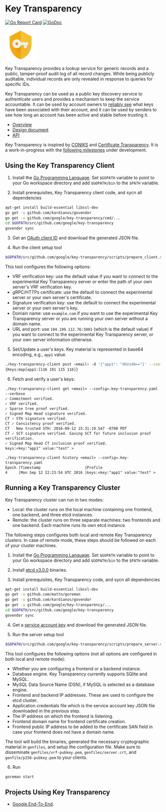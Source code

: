 # Key Transparency

[![Go Report Card](https://goreportcard.com/badge/github.com/google/key-transparency)](https://goreportcard.com/report/github.com/google/key-transparency)
[![GoDoc](https://godoc.org/github.com/google/key-transparency?status.svg)](https://godoc.org/github.com/google/key-transparency)

![Key Transparency Logo](docs/images/logo.png)


Key Transparency provides a lookup service for generic records and a public,
tamper-proof audit log of all record changes. While being publicly auditable,
individual records are only revealed in response to queries for specific IDs.

Key Transparency can be used as a public key discovery service to authenticate
users and provides a mechanism to keep the service accountable.  It can be used
by account owners to [reliably see](docs/verification.md) what keys have been
associated with their account, and it can be used by senders to see how long an
account has been active and stable before trusting it. 

* [Overview](docs/overview.md)
* [Design document](docs/design.md)
* [API](docs/http_apis.md)

Key Transparency is inspired by [CONIKS](https://eprint.iacr.org/2014/1004.pdf)
and [Certificate Transparency](https://www.certificate-transparency.org/).
It is a work-in-progress with the [following
milestones](https://github.com/google/key-transparency/milestones) under
development.


## Using the Key Transparency Client

1. Install the [Go Programming Language](https://golang.org/doc/install). Set `$GOPATH` variable to point to your Go workspace directory and add `$GOPATH/bin` to the `$PATH` variable.

2. Install prerequisites, Key Transparency client code, and sycn all dependencies

  ```sh
  apt-get install build-essential libssl-dev
  go get -u github.com/kardianos/govendor
  go get -u github.com/google/key-transparency/cmd/...
  cd $GOPATH/src/github.com/google/key-transparency
  govendor sync
  ```

3. Get an [OAuth client ID](https://console.developers.google.com/apis/credentials) and download the generated JSON file.

4. Run the client setup tool

  ```sh
  $GOPATH/src/github.com/google/key-transparency/scripts/prepare_client.sh
  ```
  
  This tool configures the following options:
  * VRF verification key: use the default value if you want to connect to the experimental Key Transparency server or enter the path of your own server's VRF verification key.
  * gRPC/HTTPs certificate: use the default to connect the experimental server or your own server's certificate.
  * Signature verification key: use the default to connect the experimental server or your own server's key.
  * Domain name: use `example.com` if you want to use the experimental Key Transparency server or you are running your own server without a domain name.
  * URL and port: use `104.199.112.76:5001` (which is the default value) if you want to connect to the experimental Key Transparency server, or your own server information otherwise.

5. Set/Update a user's keys. Key material is represented in base64 encoding, e.g., `app1` value.

  ```sh
  ./key-transparency-client post <email> -d '{"app1": "dGVzdA=="}' --config=./.key-transparency.yaml
  {Keys:map[app1:[116 101 115 116]}

  ```

6. Fetch and verify a user's keys:

  ```
  ./key-transparency-client get <email> --config=.key-transparency.yaml --verbose
  ✓ Commitment verified.
  ✓ VRF verified.
  ✓ Sparse tree proof verified.
  ✓ Signed Map Head signature verified.
  CT ✓ STH signature verified.
  CT ✓ Consistency proof verified.
  CT   New trusted STH: 2016-09-12 15:31:19.547 -0700 PDT
  CT ✓ SCT signature verified. Saving SCT for future inclusion proof verification.
  ✓ Signed Map Head CT inclusion proof verified.
  keys:<key:"app1" value:"test" >
  ```

  ```
  ./key-transparency-client history <email> --config=.key-transparency.yaml
  Epoch |Timestamp                    |Profile
  4     |Mon Sep 12 22:23:54 UTC 2016 |keys:<key:"app1" value:"test" >
  ```


## Running a Key Transparency Cluster

Key Transparency cluster can run in two modes:

* Local: the cluster runs on the local machine containing one frontend, one backend, and three etcd instances.
* Remote: the cluster runs on three separate machines: two frontends and one backend. Each machine runs its own etcd instance.

The following steps configures both local and remote Key Transparency clusters. In case of remote mode, these steps should be followed on each of your cluster machines.

1. Install the [Go Programming Language](https://golang.org/doc/install). Set `$GOPATH` variable to point to your Go workspace directory and add `$GOPATH/bin` to the `$PATH` variable.

2. Install [etcd v3.0.0](https://github.com/coreos/etcd/releases/tag/v3.0.0) binaries.

3. Install prerequisites, Key Transparency code, and sycn all dependencies

  ```sh
  apt-get install build-essential libssl-dev
  go get -u github.com/mattn/goreman
  go get -u github.com/kardianos/govendor
  go get -u github.com/google/key-transparency/...
  cd $GOPATH/src/github.com/google/key-transparency
  govendor sync
  ```

4. Get a [service account key](https://console.developers.google.com/apis/credentials) and download the generated JSON file.

5. Run the server setup tool

  ```sh
  $GOPATH/src/github.com/google/key-transparency/scripts/prepare_server.sh
  ```

  This tool configures the following options (not all options are configured in both local and remote mode):
  * Whether you are configuring a frontend or a backend instance.
  * Database engine. Key Transparency currently supports SQlite and MySQL.
  * MySQL Data Source Name (DSN), if MySQL is selected as a database engine.
  * Frontend and backend IP addresses. These are used to configure the etcd cluster.
  * Application credentials file which is the service account key JSON file downloaded in the previous step.
  * The IP address on which the frontend is listening.
  * Frontend domain name for frontend certificate creation.
  * Frontend public IP address to be added to the certificate SAN field in case your frontend does not have a domain name.

  The tool will build the binaries, generated the necessary cryptographic material in `genfiles`, and setup the configuration file. Make sure to disseminate `genfiles/vrf-pubkey.pem`, `genfiles/server.crt`, and `genfile/p256-pubkey.pem` to your clients.

6. Run

  ```sh
  goreman start
  ```

## Projects Using Key Transparency
* [Google End-To-End](https://github.com/google/end-to-end).
